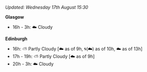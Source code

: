 *Updated: Wednesday 17th August 15:30*

**Glasgow**

* 16h - 3h: :cloud: Cloudy

**Edinburgh**

* 16h: :partly_sunny: Partly Cloudy [:cloud: as of 9h, :cyclone:(:cloud:) as of 10h, :cloud: as of 13h]
* 17h - 19h: :partly_sunny: Partly Cloudy [:cloud: as of 9h]
* 20h - 3h: :cloud: Cloudy
